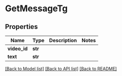 # GetMessageTg

## Properties
Name | Type | Description | Notes
------------ | ------------- | ------------- | -------------
**video_id** | **str** |  | 
**text** | **str** |  | 

[[Back to Model list]](../README.md#documentation-for-models) [[Back to API list]](../README.md#documentation-for-api-endpoints) [[Back to README]](../README.md)

